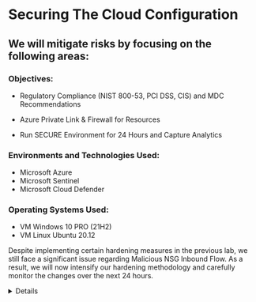 # Securing The Cloud Configuration

## We will mitigate risks by focusing on the following areas: 

<div>

### Objectives: 

- Regulatory Compliance (NIST 800-53, PCI DSS, CIS) and MDC Recommendations

- Azure Private Link & Firewall for Resources

- Run SECURE Environment for 24 Hours and Capture Analytics

### Environments and Technologies Used:

- Microsoft Azure
- Microsoft Sentinel
- Microsoft Cloud Defender

### Operating Systems Used:

- VM Windows 10 PRO (21H2)
- VM Linux Ubuntu 20.12

Despite implementing certain hardening measures in the previous lab, we still face a significant issue regarding Malicious NSG Inbound Flow. As a result, we will now intensify our hardening methodology and carefully monitor the changes over the next 24 hours.

<details close>

<div>

</summary>

Reminder: Check your Subscription’s Cost Analysis

#### Regulatory Compliance (NIST 800-53, PCI DSS, CIS) and MDC Recommendations

### Actions and Observations<b>

- Presently, the situation can be described as follows: 

<p align="center">
<img src="https://i.imgur.com/ovREihI.png" height="70%" width="70%" alt="Azure Free Account"/> 
</p>

- Navigate to the "Recommendations" section and strive to achieve a secure score of 100%

<p align="center">
<img src="https://i.imgur.com/9wCQsQL.png" height="70%" width="70%" alt="Azure Free Account"/> 
</p>

- Currently, my secure score is at 65%. Follow the recommended remediation steps provided by Azure to improve the score. 

- I will commence by implementing advanced DDos protection measures, while exercising discretion in revealing all details. Nonetheless, please take your time as Azure effortlessly guides you to the comprehensive spectrum of resources. 

<p align="center">
<img src="https://i.imgur.com/9YMSB33.png" height="70%" width="70%" alt="Azure Free Account"/> 
</p>

<p align="center">
<img src="https://i.imgur.com/IGI5X3q.png" height="70%" width="70%" alt="Azure Free Account"/> 
</p>

- In our upcoming laboratory session, we will thoroughly delve into crucial recommendations for fortifying our environment's security. Additionally, an upcoming project will exemplify the attainment of a near-perfect or 100% score. A thought-provoking query will be posed: "Is having a lab that achieves 100% security the ultimate security measure?"

- Let us now step into the conclusive phase of the Cloud SOC Projects.

<details close>

<div>

</summary>

### Azure Private Link & Firewall for Resources

![image](https://user-images.githubusercontent.com/109401839/235408787-7acc45e8-904f-4bfb-b4ec-7c6668f4453f.png)

### Goals for this lab:

- Conduct a comprehensive assessment of MDC Regulatory Compliance, ensuring both its availability and successful implementation.
- NIST 800-53 (Ref)
- We will proceed with the implementation of SC-7.

1. Establish Azure Private Link and Firewall configurations for your Azure Key Vault Instance.
> Please ensure that you utilize the identical region and Virtual Network (VNet) as the remaining virtual machines (VMs) in your environment. 

<p align="center">
<img src="https://i.imgur.com/woYCdmV.png" height="70%" width="70%" alt="Azure Free Account"/> 
</p>

1a. Within the Firewalls settings, we will deactivate public access. 
> Enable the exemption of trusted Microsoft services from this firewall's restrictions. 

- When you enable the Key Vault Firewall, you will have the option to permit trusted Microsoft services to bypass it. However, it is important to note that the trusted services list does not encompass every Azure service. For instance, Azure DevOps is not included in the trusted services list. This does not imply that services outside the trusted services list are untrusted or insecure. The trusted services list specifically includes services where Microsoft has full control over the code running on those services. Since users can write custom code in Azure services like Azure DevOps, Microsoft does not offer a blanket approval option for such services. Moreover, the inclusion of a service in the trusted services list does not guarantee its applicability in all scenarios.

1b. Set up the configuration for Private Endpoint connections.

- We will proceed with the creation of a private endpoint for our Azure Key Vault, following the steps outlined below.

<p align="center">
<img src="https://i.imgur.com/lpmq6cc.png" height="70%" width="70%" alt="Azure Free Account"/> 
</p>

<p align="center">
<img src="https://i.imgur.com/DaMlUur.png" height="70%" width="70%" alt="Azure Free Account"/> 
</p>

<p align="center">
<img src="https://i.imgur.com/xmtzXNq.png" height="70%" width="70%" alt="Azure Free Account"/> 
</p>

<p align="center">
<img src="https://i.imgur.com/aSBARrS.png" height="70%" width="70%" alt="Azure Free Account"/> 
</p>

<p align="center">
<img src="https://i.imgur.com/GUClCiI.png" height="70%" width="70%" alt="Azure Free Account"/> 
</p>

2. Set up the configuration of Azure Private Link and Firewall for your instance of Azure Storage Account.

2a. Deactivate public access and configure the endpoint for your Azure Storage Account instance. Repeat the aforementioned steps. 

<p align="center">
<img src="https://i.imgur.com/Q3w7BQ2.png" height="70%" width="70%" alt="Azure Free Account"/> 
</p>

<p align="center">
<img src="https://i.imgur.com/CCxbRzb.png" height="70%" width="70%" alt="Azure Free Account"/> 
</p>

2b. This process involves adjusting settings both in the network tab and the Settings -> Configuration section, specifically by disabling the "Allow Blob public access" option.

<p align="center">
<img src="https://i.imgur.com/SLQ6j4D.png" height="70%" width="70%" alt="Azure Free Account"/> 
</p>

> The DNS system will allocate a private IP address, and all resources will be resolved to this specific IP.

3. Engage in the observation of Network Watcher Topology.

<p align="center">
<img src="https://i.imgur.com/e9q43EV.png" height="70%" width="70%" alt="Azure Free Account"/> 
</p>

4. Examine the topology to observe the presence of private endpoints for both the Key Vault and Storage Account.

5. Access the "windows-vm" and verify the IP addresses assigned to your Key Vault and Storage Account instances.

5a. My keyvault address, ```akv-cyber-lab02.vault.azure.net``` 

<p align="center">
<img src="https://i.imgur.com/dEw0a3e.png" height="70%" width="70%" alt="Azure Free Account"/> 
</p>

- We can observe that the resolution is occurring successfully with a private IP address, indicating that our endpoint is functioning properly. This validation is not solely based on the IP address itself, but rather on the fact that it resolves to a private IP address within our designated subnet range. In the event that the resolution was not successful, we would need to troubleshoot the issue.

- Now, let's attempt the same procedure on our own host computer instead of the virtual machines. 

<p align="center">
<img src="https://i.imgur.com/7x5XG7G.png" height="70%" width="70%" alt="Azure Free Account"/> 
</p>

- We can successfully resolve it, revealing a public IP address; however, it is imperative to note that we do not possess accessibility to it. This distinction carries significant weight as my home computer is not connected to the Virtual Network (VNET) where the keyvault is situated. 

5b. The address of the storage account is represented as, ```https://sacyberlabb01.blob.core.windows.net/``` which is derived from the Blob service. As you may recall, we recently disabled this access to sever the connection between our services and the public web.

<p align="center">
<img src="https://i.imgur.com/NhX8NjS.png" height="70%" width="70%" alt="Azure Free Account"/> 
</p>

- Let's carry out this process on our host computer:

<p align="center">
<img src="https://i.imgur.com/1v9UZyE.png" height="70%" width="70%" alt="Azure Free Account"/> 
</p>

- Now, let's verify the functionality of the endpoint by executing this on the Azure computer:

<p align="center">
<img src="https://i.imgur.com/O0x3eaf.png" height="70%" width="70%" alt="Azure Free Account"/> 
</p

- Within our virtual machine (VM), we can observe that it resolves to a private IP address, indicating that it is in the same Virtual Network (VNet) as our storage account and private endpoint.

6. Generate a Network Security Group (NSG) and associate it with the respective subnet.

- After successfully creating the Network Security Group (NSG) – I designated mine as nsg-subnet – navigate to the Virtual Networks section, access the desired Virtual Network (VNet), proceed to the Subnets tab, select the default subnet, and then add the NSG-Subnet to the NSG configuration. Remember to save the changes. 

 <p align="center">
<img src="https://i.imgur.com/Omlab24.png" height="70%" width="70%" alt="Azure Free Account"/> 
</p>
<p align="center">
<img src="https://i.imgur.com/LqGpxfo.png" height="70%" width="70%" alt="Azure Free Account"/> 
</p>

6a. Let us revisit the Network Watcher Topology for a comprehensive review.

<p align="center">
<img src="https://i.imgur.com/kLzbaPe.png" height="70%" width="70%" alt="Azure Free Account"/> 
</p

7. NIST 800-53: SC-7 [Boundary Protection] 

- By accomplishing the aforementioned steps, we have successfully fulfilled a significant portion of NIST 800-53: SC-7 [Boundary Protection] requirements. As a result, our Secure Score has escalated from 65% to 75%.

![vivaldi_kFYxmPzqwK](https://user-images.githubusercontent.com/109401839/235415879-fe17a567-1987-4afa-ad16-b4da996d0303.png)

- Please be aware that certain updates in Azure may take a few moments to reflect. To verify the status of everything, including regulatory compliance, navigate to the Regulatory Compliance section of Defender for Cloud. This will provide an overview of the current status. 

![vivaldi_gPgHNLFsaR](https://user-images.githubusercontent.com/109401839/235416092-7e1021be-6600-4fa7-8b6f-b6fc62b36858.png)

- Considering that everything is functioning as expected, there is no immediate cause for concern. However, please note that updates may take a short while to fully propagate. Now, let's allow a 24-hour timeframe to elapse in order to capture the relevant statistics. 

### Troubleshooting Approaches:

> If the displayed IP addresses are of a private nature, it indicates that the resources have likely been effectively integrated into a private Virtual Network (VNet).

> Conversely, the presence of a public IP address suggests that either the propagation process is still underway or there is a configuration discrepancy.

> Potential underlying causes for this situation could include the presence of resources and virtual machines (VMs) in separate Virtual Networks or encountering misconfigurations within the environment.

> Rest assured that for the remainder of the lab, resolving this particular issue is not imperative, as our primary objective is to secure the overall environment.

> However, if you are inclined to address the matter, you can consider attempting to delete and recreate the Private Endpoints or adjust related configurations to establish a fresh setup.

<details close>

<div>

</summary>

<div>

### Run SECURE Environment for 24 Hours and Capture Analytics

After 24 Hours of Locking - Down Environment: 

| Metric                   | Count
| ------------------------ | -----
| SecurityEvent            | 17718 (-23.45%)
| Syslog                   | 24 (-98.87%)
| SecurityAlert            | 0 (-100%)
| SecurityIncident         | 0 (-100%)
| NSG Inbound Malicious Flows Allowed | 0 (-100%)

 <p align="center">
<img src="https://i.imgur.com/zT9JutR.png" height="70%" width="70%" alt="Azure Free Account"/> 
</p>
<p align="center">
<img src="https://i.imgur.com/tW1wKYa.png" height="70%" width="70%" alt="Azure Free Account"/> 
</p>

- Upon executing the queries for each of the distinct security events we have been monitoring, we can discern that every query is yielding no results. This outcome is highly favorable as it signifies the efficacy of the environment hardening measures we diligently implemented. Consequently, the attacks we previously encountered have been entirely mitigated, showcasing the significant impact of our proactive security enhancements.

![Linux SSH Auth Failure](https://user-images.githubusercontent.com/109401839/235539282-d6f0bfa4-0514-4288-b358-7ffa241b8f04.png)

![MySQL Authentication Failures](https://user-images.githubusercontent.com/109401839/235539283-b15bec27-f34e-405a-83f6-e4fa3ca38fd9.png)

![nsg-malicious-allowed-in](https://user-images.githubusercontent.com/109401839/235552956-1a1f4144-27a7-426a-bc1a-2970a6852d36.png)

![Windows RDP   SMB Authentication Failure](https://user-images.githubusercontent.com/109401839/235539287-8d7d8428-1d08-4ea4-8da0-fa8770a54aa3.png)

![vivaldi_IrVtpebi10](https://user-images.githubusercontent.com/109401839/235539351-10369664-4b30-4b7a-a220-00bdb7f83596.png)

<div>

- After an extensive series of projects in Microsoft Azure, we have now reached its long-awaited culmination.

- In the coming days, there will be ongoing updates and maintenance to ensure optimal functionality.

- To whomever is perusing this content, I sincerely hope that you have gained substantial knowledge from this experience, as I have undoubtedly enriched my own understanding throughout the process.

- Overall, the entire endeavor spanned approximately two weeks, although personal obligations occasionally interrupted its seamless progression. Consequently, there might be minor discrepancies in certain dates, which I kindly ask for your understanding.

- With heartfelt appreciation, I express my gratitude to all who have followed and engaged with this journey.
